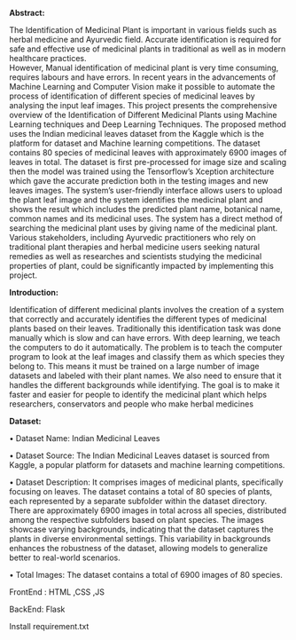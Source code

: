 **Abstract:**

The Identification of Medicinal Plant is important in various fields such as herbal medicine and Ayurvedic field. Accurate identification is required for safe and effective use of medicinal plants in traditional as well as in modern healthcare practices.  
However, Manual identification of medicinal plant is very time consuming, requires labours and have errors. In recent years in the advancements of Machine Learning and Computer Vision make it possible to automate the process of identification of different species of medicinal leaves by analysing the input leaf images.
This project presents the comprehensive overview of the Identification of Different Medicinal Plants using Machine Learning techniques and Deep Learning Techniques. The proposed method uses the Indian medicinal leaves dataset from the Kaggle which is the platform for dataset and Machine learning competitions. The dataset contains 80 species of medicinal leaves with approximately 6900 images of leaves in total. The dataset is first pre-processed for image size and scaling then the model was trained using the Tensorflow’s Xception architecture which gave the accurate prediction both in the testing images and new leaves images.
The system’s user-friendly interface allows users to upload the plant leaf image and the system identifies the medicinal plant and shows the result which includes the predicted plant name, botanical name, common names and its medicinal uses. The system has a direct method of searching the medicinal plant uses by giving name of the medicinal plant.
Various stakeholders, including Ayurvedic practitioners who rely on traditional plant therapies and herbal medicine users seeking natural remedies as well as researches and scientists studying the medicinal properties of plant, could be significantly impacted by implementing this project.

**Introduction:**

Identification of different medicinal plants involves the creation of a system that correctly and accurately identifies the different types of medicinal plants based on their leaves. Traditionally this identification task was done manually which is slow and can have errors. With deep learning, we teach the computers to do it automatically.
The problem is to teach the computer program to look at the leaf images and classify them as which species they belong to. This means it must be trained on a large number of image datasets and labeled with their plant names. We also need to ensure that it handles the different backgrounds while identifying.
The goal is to make it faster and easier for people to identify the medicinal plant which helps researchers, conservators and people who make herbal medicines

**Dataset:**

•	Dataset Name: Indian Medicinal Leaves

•	Dataset Source: The Indian Medicinal Leaves dataset is sourced from Kaggle, a popular platform for datasets and machine learning competitions.

•	Dataset Description: It comprises images of medicinal plants, specifically focusing on leaves. The dataset contains a total of 80 species of plants, each represented by a separate subfolder within the dataset directory. There are approximately 6900 images in total across all species, distributed among the respective subfolders based on plant species. The images showcase varying backgrounds, indicating that the dataset captures the plants in diverse environmental settings. This variability in backgrounds enhances the robustness of the dataset, allowing models to generalize better to real-world scenarios.

•	Total Images: The dataset contains a total of 6900 images of 80 species.

FrontEnd : HTML ,CSS ,JS

BackEnd: Flask

Install requirement.txt
